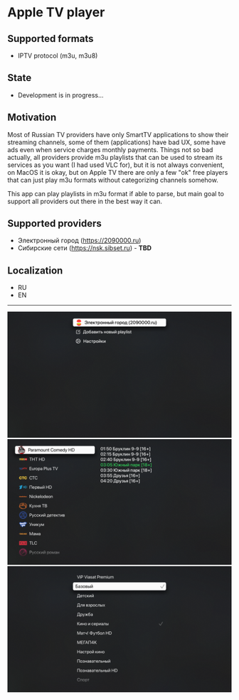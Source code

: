 
# Apple TV player

## Supported formats

- IPTV protocol (m3u, m3u8)

## State

- Development is in progress...

## Motivation

Most of Russian TV providers have only SmartTV applications to show their streaming channels, some of them (applications) have bad UX, some have ads even when service charges monthly payments. Things not so bad actually, all providers provide m3u playlists that can be used to stream its services as you want (I had used VLC for), but it is not always convenient, on MacOS it is okay, but on Apple TV there are only a few "ok" free players that can just play m3u formats without categorizing channels somehow. 

This app can play playlists in m3u format if able to parse, but main goal to support all providers out there in the best way it can.

## Supported providers

- Электронный город (https://2090000.ru)
- Сибирские сети (https://nsk.sibset.ru) - **TBD**

## Localization

- RU
- EN

----

<img src="001.png"  alt=""/>
<img src="002.png"  alt=""/>
<img src="003.png"  alt=""/>
